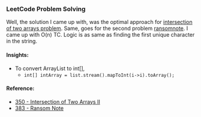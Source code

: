 ### LeetCode Problem Solving
Well, the solution I came up with, was the optimal approach for [intersection of two arrays problem](https://github.com/wannabemrrobot/becoming-leet/blob/main/leetcode/arrays/350-intersection-of-two-arrays-2/my-solution.java). 
Same, goes for the second problem [ransomnote](https://github.com/wannabemrrobot/becoming-leet/blob/main/leetcode/strings/383-ransomnote/my-solution.java). I came up with O(n) TC. Logic is as same as finding the first unique character in the string. 

#### Insights:
- To convert ArrayList to int[],
  - `int[] intArray = list.stream().mapToInt(i->i).toArray();`

#### Reference:
- [350 - Intersection of Two Arrays II](https://github.com/wannabemrrobot/becoming-leet/blob/main/leetcode/arrays/350-intersection-of-two-arrays-2/my-solution.java)
- [383 - Ransom Note](https://github.com/wannabemrrobot/becoming-leet/blob/main/leetcode/strings/383-ransomnote/my-solution.java)